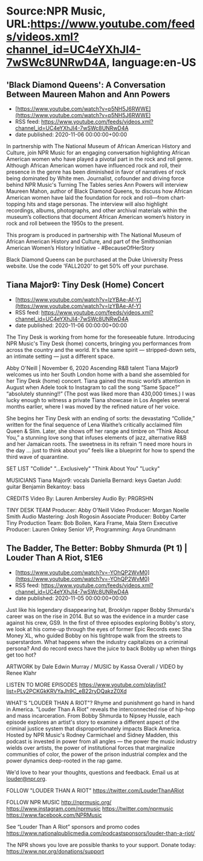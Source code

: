# Source:NPR Music, URL:https://www.youtube.com/feeds/videos.xml?channel_id=UC4eYXhJI4-7wSWc8UNRwD4A, language:en-US

## 'Black Diamond Queens': A Conversation Between Maureen Mahon and Ann Powers
 - [https://www.youtube.com/watch?v=p5NH5J6RWWE](https://www.youtube.com/watch?v=p5NH5J6RWWE)
 - RSS feed: https://www.youtube.com/feeds/videos.xml?channel_id=UC4eYXhJI4-7wSWc8UNRwD4A
 - date published: 2020-11-06 00:00:00+00:00

In partnership with The National Museum of African American History and Culture, join NPR Music for an engaging conversation highlighting African American women who have played a pivotal part in the rock and roll genre. Although African American women have influenced rock and roll, their presence in the genre has been diminished in favor of narratives of rock being dominated by White men. Journalist, cofounder and driving force behind NPR Music's Turning The Tables series Ann Powers will interview Maureen Mahon, author of Black Diamond Queens, to discuss how African American women have laid the foundation for rock and roll—from chart-topping hits and stage personas. The interview will also highlight recordings, albums, photographs, and other archival materials within the museum’s collections that document African American women’s history in rock and roll between the 1950s to the present. 

This program is produced in partnership with The National Museum of African American History and Culture, and part of the Smithsonian American Women’s History Initiative - #BecauseOfHerStory

Black Diamond Queens can be purchased at the Duke University Press website. Use the code 'FALL2020' to get 50% off your purchase.

## Tiana Major9: Tiny Desk (Home) Concert
 - [https://www.youtube.com/watch?v=lzYBAe-Af-Y](https://www.youtube.com/watch?v=lzYBAe-Af-Y)
 - RSS feed: https://www.youtube.com/feeds/videos.xml?channel_id=UC4eYXhJI4-7wSWc8UNRwD4A
 - date published: 2020-11-06 00:00:00+00:00

The Tiny Desk is working from home for the foreseeable future. Introducing NPR Music's Tiny Desk (home) concerts, bringing you performances from across the country and the world. It's the same spirit — stripped-down sets, an intimate setting — just a different space.

Abby O'Neill | November 6, 2020
Ascending R&B talent Tiana Major9 welcomes us into her South London home with a band she assembled for her Tiny Desk (home) concert. Tiana gained the music world’s attention in August when Adele took to Instagram to call the song “Same Space?” “absolutely stunning!!” (The post was liked more than 430,000 times.) I was lucky enough to witness a private Tiana showcase in Los Angeles several months earlier, where I was moved by the refined nature of her voice.

She begins her Tiny Desk with an ending of sorts: the devastating “Collide,” written for the final sequence of Lena Waithe’s critically acclaimed film Queen & Slim. Later, she shows off her range and timbre on “Think About You,” a stunning love song that infuses elements of jazz, alternative R&B and her Jamaican roots. The sweetness in its refrain “I need more hours in the day … just to think about you” feels like a blueprint for how to spend the third wave of quarantine. 

SET LIST
"Collide"
"...Exclusively"
"Think About You"
"Lucky"

MUSICIANS
Tiana Major9: vocals
Daniella Bernard: keys
Gaetan Judd: guitar
Benjamin Bekantoy: bass

CREDITS
Video By: Lauren Ambersley
Audio By: PRGRSHN

TINY DESK TEAM
Producer: Abby O'Neill
Video Producer: Morgan Noelle Smith
Audio Mastering: Josh Rogosin
Associate Producer: Bobby Carter
Tiny Production Team: Bob Boilen, Kara Frame, Maia Stern
Executive Producer: Lauren Onkey
Senior VP, Programming: Anya Grundmann

## The Badder, The Better: Bobby Shmurda (Pt 1) | Louder Than A Riot, S1E6
 - [https://www.youtube.com/watch?v=-YOhQP2WvM0](https://www.youtube.com/watch?v=-YOhQP2WvM0)
 - RSS feed: https://www.youtube.com/feeds/videos.xml?channel_id=UC4eYXhJI4-7wSWc8UNRwD4A
 - date published: 2020-11-05 00:00:00+00:00

Just like his legendary disappearing hat, Brooklyn rapper Bobby Shmurda's career was on the rise in 2014. But so was the evidence in a murder case against his crew, GS9. In the first of three episodes exploring Bobby's story, we look at his come-up through the eyes of former Epic Records exec Sha Money XL, who guided Bobby on his tightrope walk from the streets to superstardom. What happens when the industry capitalizes on a criminal persona? And do record execs have the juice to back Bobby up when things get too hot? 

ARTWORK by Dale Edwin Murray / MUSIC by Kassa Overall / VIDEO by Renee Klahr

LISTEN TO MORE EPISODES
https://www.youtube.com/playlist?list=PLy2PCKGkKRVYaJh9C_eB22ryDQakzZ0Xd

WHAT'S "LOUDER THAN A RIOT"?
Rhyme and punishment go hand in hand in America. "Louder Than A Riot" reveals the interconnected rise of hip-hop and mass incarceration. From Bobby Shmurda to Nipsey Hussle, each episode explores an artist's story to examine a different aspect of the criminal justice system that disproportionately impacts Black America. Hosted by NPR Music's Rodney Carmichael and Sidney Madden, this podcast is invested in power from all angles — the power the music industry wields over artists, the power of institutional forces that marginalize communities of color, the power of the prison industrial complex and the power dynamics deep-rooted in the rap game.

We'd love to hear your thoughts, questions and feedback. Email us at louder@npr.org.

FOLLOW "LOUDER THAN A RIOT"
https://twitter.com/LouderThanARiot

FOLLOW NPR MUSIC
http://nprmusic.org/
https://www.instagram.com/nprmusic
https://twitter.com/nprmusic
https://www.facebook.com/NPRMusic

See “Louder Than A Riot” sponsors and promo codes
https://www.nationalpublicmedia.com/podcastsponsors/louder-than-a-riot/

The NPR shows you love are possible thanks to your support. Donate today: https://www.npr.org/donations/support

